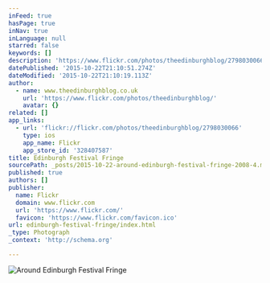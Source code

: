 ```yaml
---
inFeed: true
hasPage: true
inNav: true
inLanguage: null
starred: false
keywords: []
description: 'https://www.flickr.com/photos/theedinburghblog/2798030066/'
datePublished: '2015-10-22T21:10:51.274Z'
dateModified: '2015-10-22T21:10:19.113Z'
author:
  - name: www.theedinburghblog.co.uk
    url: 'https://www.flickr.com/photos/theedinburghblog/'
    avatar: {}
related: []
app_links:
  - url: 'flickr://flickr.com/photos/theedinburghblog/2798030066'
    type: ios
    app_name: Flickr
    app_store_id: '328407587'
title: Edinburgh Festival Fringe
sourcePath: _posts/2015-10-22-around-edinburgh-festival-fringe-2008-4.md
published: true
authors: []
publisher:
  name: Flickr
  domain: www.flickr.com
  url: 'https://www.flickr.com/'
  favicon: 'https://www.flickr.com/favicon.ico'
url: edinburgh-festival-fringe/index.html
_type: Photograph
_context: 'http://schema.org'

---
```

![Around Edinburgh Festival Fringe](https://farm4.staticflickr.com/3038/2798030066_f99218a6d4_b.jpg)